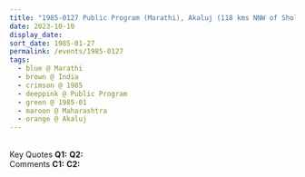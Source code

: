 ```yaml
---
title: "1985-0127 Public Program (Marathi), Akaluj (118 kms NNW of Sholapur), Maharashtra, India"
date: 2023-10-10
display_date: 
sort_date: 1985-01-27
permalink: /events/1985-0127
tags:
  - blue @ Marathi
  - brown @ India
  - crimson @ 1985
  - deeppink @ Public Program
  - green @ 1985-01
  - maroon @ Maharashtra
  - orange @ Akaluj
---
```


<br>

<wave-list>
  <list-title color="DarkSeaGreen" width="55">Key Quotes</list-title>
  <list-item color="BlanchedAlmond" width="280"><b>Q1:</b> <i></i></list-item>
  <list-item color="Lavender" width="280"><b>Q2:</b> <i></i></list-item>
</wave-list>

<br>

<wave-list>
  <list-title color="DarkSeaGreen" width="55">Comments</list-title>
  <list-item color="BlanchedAlmond" width="280"><b>C1:</b> <i></i></list-item>
  <list-item color="Lavender" width="280"><b>C2:</b> <i></i></list-item>
</wave-list>